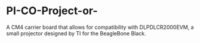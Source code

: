 # PI-CO-Project-or-
A CM4 carrier board that allows for compatibility with DLPDLCR2000EVM, a small projector designed by TI for the BeagleBone Black.
